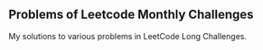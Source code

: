 ## Problems of Leetcode Monthly Challenges
My solutions to various problems in LeetCode Long Challenges.
